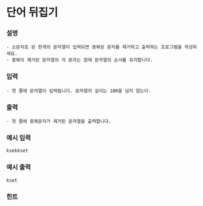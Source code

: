 # 단어 뒤집기

### **설명**
    - 소문자로 된 한개의 문자열이 입력되면 중복된 문자를 제거하고 출력하는 프로그램을 작성하세요.
    - 중복이 제거된 문자열의 각 문자는 원래 문자열의 순서를 유지합니다.
### **입력**
    - 첫 줄에 문자열이 입력됩니다. 문자열의 길이는 100을 넘지 않는다.
### **출력**
    - 첫 줄에 중복문자가 제거된 문자열을 출력합니다.


### 예시 입력
    ksekkset

### 예시 출력
    kset

### 힌트


